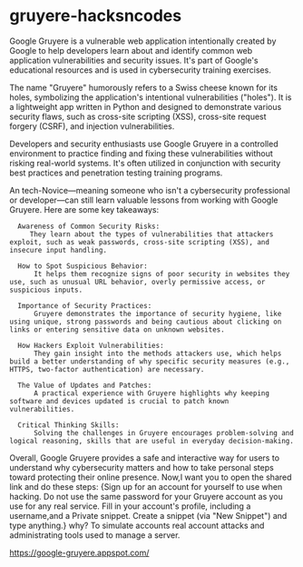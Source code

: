 # gruyere-hacksncodes

Google Gruyere is a vulnerable web application intentionally created by Google to help developers learn about and identify common web application vulnerabilities and security issues. It's part of Google's educational resources and is used in cybersecurity training exercises.

The name "Gruyere" humorously refers to a Swiss cheese known for its holes, symbolizing the application's intentional vulnerabilities ("holes"). It is a lightweight app written in Python and designed to demonstrate various security flaws, such as cross-site scripting (XSS), cross-site request forgery (CSRF), and injection vulnerabilities.

Developers and security enthusiasts use Google Gruyere in a controlled environment to practice finding and fixing these vulnerabilities without risking real-world systems. It's often utilized in conjunction with security best practices and penetration testing training programs.

An tech-Novice—meaning someone who isn't a cybersecurity professional or developer—can still learn valuable lessons from working with Google Gruyere. Here are some key takeaways:

      Awareness of Common Security Risks:
         They learn about the types of vulnerabilities that attackers exploit, such as weak passwords, cross-site scripting (XSS), and insecure input handling.

      How to Spot Suspicious Behavior:
          It helps them recognize signs of poor security in websites they use, such as unusual URL behavior, overly permissive access, or suspicious inputs.

      Importance of Security Practices:
          Gruyere demonstrates the importance of security hygiene, like using unique, strong passwords and being cautious about clicking on links or entering sensitive data on unknown websites.

      How Hackers Exploit Vulnerabilities:
          They gain insight into the methods attackers use, which helps build a better understanding of why specific security measures (e.g., HTTPS, two-factor authentication) are necessary.

      The Value of Updates and Patches:
          A practical experience with Gruyere highlights why keeping software and devices updated is crucial to patch known vulnerabilities.

      Critical Thinking Skills:
          Solving the challenges in Gruyere encourages problem-solving and logical reasoning, skills that are useful in everyday decision-making.
          
Overall, Google Gruyere provides a safe and interactive way for users to understand why cybersecurity matters and how to take personal steps toward protecting their online presence.
Now,I want you to open the shared link and do these steps:
      {Sign up for an account for yourself to use when hacking. Do not use the same password for your Gruyere account as you use for any real service.
      Fill in your account's profile, including a username,and a Private snippet.
      Create a snippet (via "New Snippet") and type anything.}
why?
To simulate accounts real account attacks and administrating tools used to manage a server.

https://google-gruyere.appspot.com/
